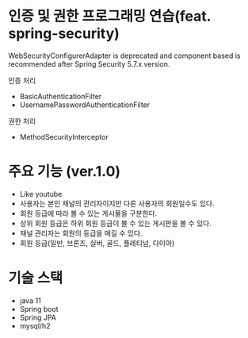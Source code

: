 # 인증 및 권한 프로그래밍 연습(feat. spring-security)


WebSecurityConfigurerAdapter is deprecated and component based is recommended after Spring Security 5.7.x version.


인증 처리
- BasicAuthenticationFilter
- UsernamePasswordAuthenticationFilter


권한 처리
- MethodSecurityInterceptor 



# 주요 기능 (ver.1.0)
- Like youtube
- 사용자는 본인 채널의 관리자이지만 다른 사용자의 회원일수도 있다. 
- 회원 등급에 따라 볼 수 있는 게시물을 구분한다. 
- 상위 회원 등급은 하위 회원 등급이 볼 수 있는 게시판을 볼 수 있다.
- 채널 관리자는 회원의 등급을 매길 수 있다.
- 회원 등급(일반, 브론즈, 실버, 골드, 플레티넘, 다이아)


# 기술 스택
- java 11
- Spring boot
- Spring JPA
- mysql/h2
